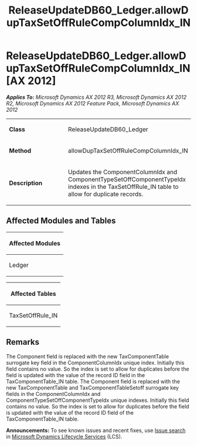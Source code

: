 ﻿---
title: ReleaseUpdateDB60_Ledger.allowDupTaxSetOffRuleCompColumnIdx_IN
TOCTitle: ReleaseUpdateDB60_Ledger.allowDupTaxSetOffRuleCompColumnIdx_IN
ms:assetid: 19275d3d-4c77-c7f8-b910-b9ac72f27456
ms:mtpsurl: https://msdn.microsoft.com/en-us/library/JJ718626(v=AX.60)
ms:contentKeyID: 49706910
ms.date: 05/18/2015
mtps_version: v=AX.60
---

# ReleaseUpdateDB60\_Ledger.allowDupTaxSetOffRuleCompColumnIdx\_IN [AX 2012]


_**Applies To:** Microsoft Dynamics AX 2012 R3, Microsoft Dynamics AX 2012 R2, Microsoft Dynamics AX 2012 Feature Pack, Microsoft Dynamics AX 2012_

<table>
<colgroup>
<col style="width: 50%" />
<col style="width: 50%" />
</colgroup>
<tbody>
<tr class="odd">
<td><p><strong>Class</strong></p></td>
<td><p>ReleaseUpdateDB60_Ledger</p></td>
</tr>
<tr class="even">
<td><p><strong>Method</strong></p></td>
<td><p>allowDupTaxSetOffRuleCompColumnIdx_IN</p></td>
</tr>
<tr class="odd">
<td><p><strong>Description</strong></p></td>
<td><p>Updates the ComponentColumnIdx and ComponentTypeSetOffComponentTypeIdx indexes in the TaxSetOffRule_IN table to allow for duplicate records.</p></td>
</tr>
</tbody>
</table>


## Affected Modules and Tables

<table>
<colgroup>
<col style="width: 100%" />
</colgroup>
<thead>
<tr class="header">
<th><p>Affected Modules</p></th>
</tr>
</thead>
<tbody>
<tr class="odd">
<td><p>Ledger</p></td>
</tr>
</tbody>
</table>


<table>
<colgroup>
<col style="width: 100%" />
</colgroup>
<thead>
<tr class="header">
<th><p>Affected Tables</p></th>
</tr>
</thead>
<tbody>
<tr class="odd">
<td><p>TaxSetOffRule_IN</p></td>
</tr>
</tbody>
</table>


## Remarks

The Component field is replaced with the new TaxComponentTable surrogate key field in the ComponentColumnIdx unique index. Initially this field contains no value. So the index is set to allow for duplicates before the field is updated with the value of the record ID field in the TaxComponentTable\_IN table. The Component field is replaced with the new TaxComponentTable and TaxComponentTableSetoff surrogate key fields in the ComponentColumnIdx and ComponentTypeSetOffComponentTypeIdx unique indexes. Initially this field contains no value. So the index is set to allow for duplicates before the field is updated with the value of the record ID field of the TaxComponentTable\_IN table.

  
**Announcements:** To see known issues and recent fixes, use [Issue search](http://go.microsoft.com/fwlink/?linkid=389258) in [Microsoft Dynamics Lifecycle Services](http://go.microsoft.com/fwlink/?linkid=306505) (LCS).

